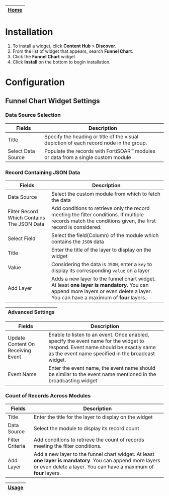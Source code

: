| [Home](../README.md) |
|----------------------|

# Installation

1. To install a widget, click **Content Hub** > **Discover**.
2. From the list of widget that appears, search **Funnel Chart**.
3. Click the **Funnel Chart** widget.
4. Click **Install** on the bottom to begin installation.

# Configuration

## Funnel Chart Widget Settings

### Data Source Selection

| Fields             | Description                                                                            |
|--------------------|----------------------------------------------------------------------------------------|
| Title              | Specify the heading or title of the visual depiction of each record node in the group. |
| Select Data Source | Populate the records with FortiSOAR&trade; modules or data from a single custom module |

### Record Containing JSON Data

| Fields                                     | Description                                                                                                                                                                     |
|--------------------------------------------|---------------------------------------------------------------------------------------------------------------------------------------------------------------------------------|
| Data Source                                | Select the custom module from which to fetch the data                                                                                                                           |
| Filter Record Which Contains The JSON Data | Add conditions to retrieve only the record meeting the filter conditions. If multiple records match the conditions given, the first record is considered.                       |
| Select Field                               | Select the field(Column) of the module which contains the `JSON` data                                                                                                           |
| Title                                      | Enter the title of the layer to display on the widget                                                                                                                           |
| Value                                      | Considering the data is `JSON`, enter a `key` to display its corresponding `value` on a layer                                                                                   |
| Add Layer                                  | Adds a new layer to the funnel chart widget. At least **one layer is mandatory**. You can append more layers or even delete a layer. You can have a maximum of **four** layers. |

|Advanced Settings|
|:----------------|

| Fields                            | Description                                                                                                                                                                          |
|-----------------------------------|--------------------------------------------------------------------------------------------------------------------------------------------------------------------------------------|
| Update Content On Receiving Event | Enable to listen to an event. Once enabled, specify the event name for the widget to respond. Event name should be exactly same as the event name specified in the broadcast widget. |
| Event Name                        | Enter the event name, the event name should be similar to the event name mentioned in  the broadcasting widget                                                                       |

### Count of Records Across Modules

| Fields          | Description                                                                                                                                                                    |
|-----------------|--------------------------------------------------------------------------------------------------------------------------------------------------------------------------------|
| Title           | Enter the title for the layer to display on the widget                                                                                                                         |
| Data Source     | Select the module to display its record count                                                                                                                                  |
| Filter Criteria | Add conditions to retrieve the count of records meeting the filter conditions.                                                                                                 |
| Add Layer       | Add a new layer to the funnel chart widget. At least **one layer is mandatory**. You can append more layers or even delete a layer. You can have a maximum of **four** layers. |

| [Usage](./usage.md) |
|---------------------|